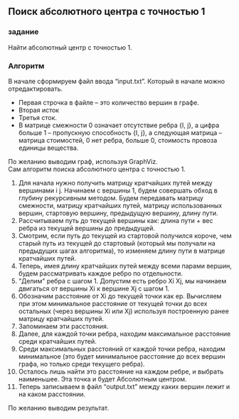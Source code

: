 ## Поиск абсолютного центра с точностью 1

### задание
Найти абсолютный центр с точностью 1.

### Алгоритм
В начале сформируем файл ввода “input.txt”. Который в начале можно отредактировать.
* Первая строчка в файле – это количество вершин в графе.
* Вторая исток
* Третья сток.
* В матрице смежности 0 означает отсутствие ребра {I, j}, а цифра больше 1 – пропускную способность {I, j}, 
а следующая матрица – матрица стоимостей, 0 нет ребра, больше 0, стоимость провоза единицы вещества.

По желанию выводим граф, используя GraphViz. <br/>
Сам алгоритм поиска абсолютного центра с точностью 1.
1. Для начала нужно получить матрицу кратчайших путей между вершинами i j. Начинаем с вершины 1, будем совершать обход в глубину рекурсивным методом.
Будем передавать матрицу смежности, матрицу кратчайших путей, матрицу использованных вершин, стартовую вершину, предыдущую вершину, длину пути.
2. Рассчитываем путь до текущей вершины как: длина пути + вес ребра из текущей вершины до предыдущей. 
3. Смотрим, если путь до текущей из стартовой получился короче, чем старый путь из текущей до стартовый (который мы получали на предыдущих шагах алгоритма),
то изменяем длину пути в матрице кратчайших путей.
4. Теперь, имея длину кратчайших путей между всеми парами вершин, будем рассматривать каждое ребро по отдельности.
5. "Делим" ребра с шагом 1. Допустим есть ребро Xi Xj, мы начинаем двигаться от вершины Xi к вершине Xj с шагом 1.
6. Обозначим расстояние от Xi до текущей точки как ep.
Вычисляем при этом минимальное расстояние от текущей точки до всех остальных (через вершины Xi или Xj) используя построенную ранее матрицу кратчайших путей.
7. Запоминаем эти расстояния.
8. Далее, для каждой точки ребра, находим максимальное расстояние среди кратчайших путей.
9. Среди максимальных расстояний от каждой точки ребра, находим минимальное (это будет минимальное расстояние до всех вершин графа, но только среди текущего ребра).
10. Осталось лишь найти это расстояние на каждом ребре, и выбрать наименьшее. Эта точка и будет Абсолютным центром.
11. Теперь записываем в файл “output.txt” между каких вершин лежит и на каком расстоянии. 

По желанию выводим результат.
